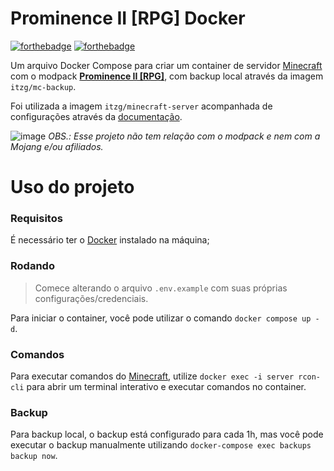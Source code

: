 # Prominence II [RPG] Docker

[![forthebadge](https://forthebadge.com/images/badges/docker-container.svg)](https://forthebadge.com)
[![forthebadge](https://forthebadge.com/images/badges/built-with-love.svg)](https://forthebadge.com)

Um arquivo Docker Compose para criar um container de servidor [Minecraft](https://www.minecraft.net/pt-br) com o modpack **[Prominence II [RPG]](https://www.curseforge.com/minecraft/modpacks/prominence-2-rpg)**, com backup local através da imagem `itzg/mc-backup`.

Foi utilizada a imagem `itzg/minecraft-server` acompanhada de configurações através da [documentação](https://docker-minecraft-server.readthedocs.io/en/latest/).

![image](https://github.com/nvb-uy/cdn/blob/f70cba5260e5a833994bc0d849025df91893f26e/desc/prominence/rpg/promlogo.webp?raw=true)
*OBS.: Esse projeto não tem relação com o modpack e nem com a Mojang e/ou afiliados.*

# Uso do projeto
### Requisitos
É necessário ter o [Docker](https://www.docker.com/products/docker-desktop/) instalado na máquina;

### Rodando
> Comece alterando o arquivo `.env.example` com suas próprias configurações/credenciais.

Para iniciar o container, você pode utilizar o comando `docker compose up -d`.

### Comandos
Para executar comandos do [Minecraft](https://www.minecraft.net/pt-br), utilize `docker exec -i server rcon-cli` para abrir um terminal interativo e executar comandos no container.

### Backup
Para backup local, o backup está configurado para cada 1h, mas você pode executar o backup manualmente utilizando `docker-compose exec backups backup now`.